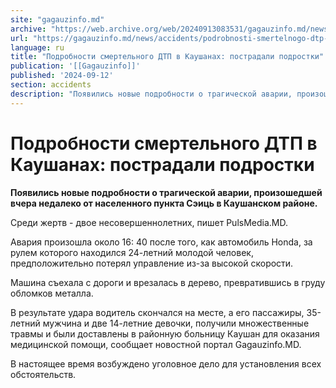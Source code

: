 ```yaml
---
site: "gagauzinfo.md"
archive: "https://web.archive.org/web/20240913083531/gagauzinfo.md/news/accidents/podrobnosti-smertelnogo-dtp-v-kaushanah-postradali-podrostki"
url: "https://gagauzinfo.md/news/accidents/podrobnosti-smertelnogo-dtp-v-kaushanah-postradali-podrostki"
language: ru
title: "Подробности смертельного ДТП в Каушанах: пострадали подростки"
publication: '[[Gagauzinfo]]'
published: '2024-09-12'
section: accidents
description: "Появились новые подробности о трагической аварии, произошедшей вчера недалеко от населенного пункта Сэиць в Каушанском районе."
---
```


# Подробности смертельного ДТП в Каушанах: пострадали подростки

**Появились новые подробности о трагической аварии, произошедшей вчера недалеко от населенного пункта Сэиць в Каушанском районе.**

Среди жертв - двое несовершеннолетних, пишет PulsMedia.MD.

Авария произошла около 16: 40 после того, как автомобиль Honda, за рулем которого находился 24-летний молодой человек, предположительно потерял управление из-за высокой скорости.

Машина съехала с дороги и врезалась в дерево, превратившись в груду обломков металла.

В результате удара водитель скончался на месте, а его пассажиры, 35-летний мужчина и две 14-летние девочки, получили множественные травмы и были доставлены в районную больницу Каушан для оказания медицинской помощи, сообщает новостной портал Gagauzinfo.MD.

В настоящее время возбуждено уголовное дело для установления всех обстоятельств.